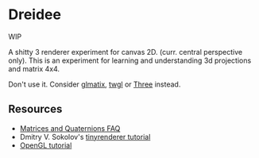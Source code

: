 # Dreidee

WIP

A shitty 3 renderer experiment for canvas 2D. (curr. central perspective only).
This is an experiment for learning and understanding 3d projections and matrix 4x4.

Don't use it. Consider [glmatix](http://glmatrix.net/), [twgl](http://twgljs.org) or [Three](https://threejs.org/) instead.

## Resources

* [Matrices and Quaternions FAQ ](http://www.opengl-tutorial.org/assets/faq_quaternions/index.html)
* Dmitry V. Sokolov's [tinyrenderer tutorial](https://github.com/ssloy/tinyrenderer/wiki/Lesson-4:-Perspective-projection)
* [OpenGL tutorial](http://www.opengl-tutorial.org/)
